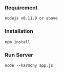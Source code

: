 ### Requirement
```
nodejs v0.11.0 or above
```

### Installation
`npm install`

### Run Server
`node --harmony app.js`
